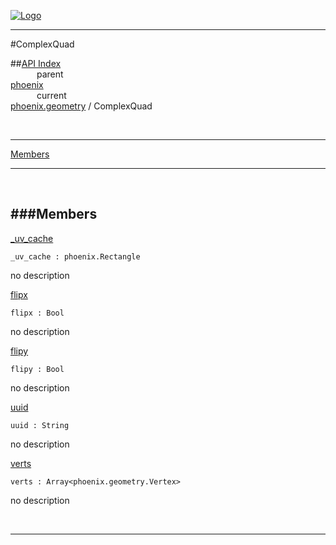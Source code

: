
[![Logo](../../../images/logo.png)](../../../index.html)

---

#ComplexQuad


##[API Index](../../../api/index.html#phoenix.geometry)   
&emsp;&emsp;&emsp;parent    
[phoenix](../)     
&emsp;&emsp;&emsp;current    
[phoenix.geometry](./) / ComplexQuad

<br/>

---


[Members](#Members)   


---

&nbsp;   

<a class="lift" name="Members" ></a>
###Members   
---
<a class="lift" name="_uv_cache" href="#_uv_cache">_uv_cache</a>



`_uv_cache : phoenix.Rectangle`

<span class="small_desc_flat"> no description </span>   

<a class="lift" name="flipx" href="#flipx">flipx</a>



`flipx : Bool`

<span class="small_desc_flat"> no description </span>   

<a class="lift" name="flipy" href="#flipy">flipy</a>



`flipy : Bool`

<span class="small_desc_flat"> no description </span>   

<a class="lift" name="uuid" href="#uuid">uuid</a>



`uuid : String`

<span class="small_desc_flat"> no description </span>   

<a class="lift" name="verts" href="#verts">verts</a>



`verts : Array<phoenix.geometry.Vertex>`

<span class="small_desc_flat"> no description </span>   



&nbsp;
&nbsp;
&nbsp;

---  


&nbsp;   
&nbsp;   